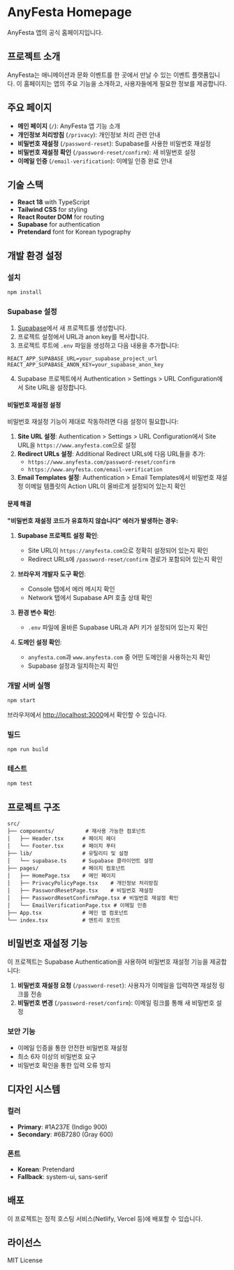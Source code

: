 # AnyFesta Homepage

AnyFesta 앱의 공식 홈페이지입니다.

## 프로젝트 소개

AnyFesta는 애니메이션과 문화 이벤트를 한 곳에서 만날 수 있는 이벤트 플랫폼입니다.
이 홈페이지는 앱의 주요 기능을 소개하고, 사용자들에게 필요한 정보를 제공합니다.

## 주요 페이지

- **메인 페이지** (`/`): AnyFesta 앱 기능 소개
- **개인정보 처리방침** (`/privacy`): 개인정보 처리 관련 안내
- **비밀번호 재설정** (`/password-reset`): Supabase를 사용한 비밀번호 재설정
- **비밀번호 재설정 확인** (`/password-reset/confirm`): 새 비밀번호 설정
- **이메일 인증** (`/email-verification`): 이메일 인증 완료 안내

## 기술 스택

- **React 18** with TypeScript
- **Tailwind CSS** for styling
- **React Router DOM** for routing
- **Supabase** for authentication
- **Pretendard** font for Korean typography

## 개발 환경 설정

### 설치

```bash
npm install
```

### Supabase 설정

1. [Supabase](https://supabase.com)에서 새 프로젝트를 생성합니다.
2. 프로젝트 설정에서 URL과 anon key를 복사합니다.
3. 프로젝트 루트에 `.env` 파일을 생성하고 다음 내용을 추가합니다:

```env
REACT_APP_SUPABASE_URL=your_supabase_project_url
REACT_APP_SUPABASE_ANON_KEY=your_supabase_anon_key
```

4. Supabase 프로젝트에서 Authentication > Settings > URL Configuration에서 Site URL을 설정합니다.

#### 비밀번호 재설정 설정

비밀번호 재설정 기능이 제대로 작동하려면 다음 설정이 필요합니다:

1. **Site URL 설정**: Authentication > Settings > URL Configuration에서 Site URL을 `https://www.anyfesta.com`으로 설정
2. **Redirect URLs 설정**: Additional Redirect URLs에 다음 URL들을 추가:
   - `https://www.anyfesta.com/password-reset/confirm`
   - `https://www.anyfesta.com/email-verification`
3. **Email Templates 설정**: Authentication > Email Templates에서 비밀번호 재설정 이메일 템플릿의 Action URL이 올바르게 설정되어 있는지 확인

#### 문제 해결

**"비밀번호 재설정 코드가 유효하지 않습니다" 에러가 발생하는 경우:**

1. **Supabase 프로젝트 설정 확인**:
   - Site URL이 `https://anyfesta.com`으로 정확히 설정되어 있는지 확인
   - Redirect URLs에 `/password-reset/confirm` 경로가 포함되어 있는지 확인

2. **브라우저 개발자 도구 확인**:
   - Console 탭에서 에러 메시지 확인
   - Network 탭에서 Supabase API 호출 상태 확인

3. **환경 변수 확인**:
   - `.env` 파일에 올바른 Supabase URL과 API 키가 설정되어 있는지 확인

4. **도메인 설정 확인**:
   - `anyfesta.com`과 `www.anyfesta.com` 중 어떤 도메인을 사용하는지 확인
   - Supabase 설정과 일치하는지 확인

### 개발 서버 실행

```bash
npm start
```

브라우저에서 [http://localhost:3000](http://localhost:3000)에서 확인할 수 있습니다.

### 빌드

```bash
npm run build
```

### 테스트

```bash
npm test
```

## 프로젝트 구조

```
src/
├── components/          # 재사용 가능한 컴포넌트
│   ├── Header.tsx      # 페이지 헤더
│   └── Footer.tsx      # 페이지 푸터
├── lib/                # 유틸리티 및 설정
│   └── supabase.ts     # Supabase 클라이언트 설정
├── pages/              # 페이지 컴포넌트
│   ├── HomePage.tsx    # 메인 페이지
│   ├── PrivacyPolicyPage.tsx    # 개인정보 처리방침
│   ├── PasswordResetPage.tsx    # 비밀번호 재설정
│   ├── PasswordResetConfirmPage.tsx # 비밀번호 재설정 확인
│   └── EmailVerificationPage.tsx # 이메일 인증
├── App.tsx             # 메인 앱 컴포넌트
└── index.tsx           # 엔트리 포인트
```

## 비밀번호 재설정 기능

이 프로젝트는 Supabase Authentication을 사용하여 비밀번호 재설정 기능을 제공합니다:

1. **비밀번호 재설정 요청** (`/password-reset`): 사용자가 이메일을 입력하면 재설정 링크를 전송
2. **비밀번호 변경** (`/password-reset/confirm`): 이메일 링크를 통해 새 비밀번호 설정

### 보안 기능

- 이메일 인증을 통한 안전한 비밀번호 재설정
- 최소 6자 이상의 비밀번호 요구
- 비밀번호 확인을 통한 입력 오류 방지

## 디자인 시스템

### 컬러

- **Primary**: #1A237E (Indigo 900)
- **Secondary**: #6B7280 (Gray 600)

### 폰트

- **Korean**: Pretendard
- **Fallback**: system-ui, sans-serif

## 배포

이 프로젝트는 정적 호스팅 서비스(Netlify, Vercel 등)에 배포할 수 있습니다.

## 라이선스

MIT License